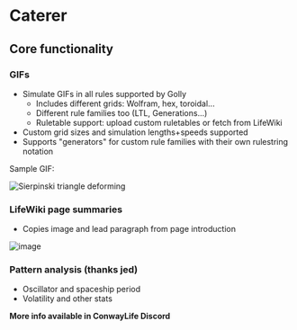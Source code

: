 # Caterer

## Core functionality

### GIFs
- Simulate GIFs in all rules supported by Golly
  - Includes different grids: Wolfram, hex, toroidal...
  - Different rule families too (LTL, Generations...)
  - Ruletable support: upload custom ruletables or fetch from LifeWiki
- Custom grid sizes and simulation lengths+speeds supported
- Supports "generators" for custom rule families with their own rulestring notation

Sample GIF:

![Sierpinski triangle deforming](https://hadi.is/static/b2193995e4344077df18d338c35dd51f/gif_result.gif)

### LifeWiki page summaries
- Copies image and lead paragraph from page introduction

![image](https://github.com/supposedly/conwaylife-caterer/assets/32081933/e83adb74-4760-4ccd-a465-96d4341301ed)

### Pattern analysis (thanks jed)
- Oscillator and spaceship period
- Volatility and other stats

**More info available in ConwayLife Discord**
